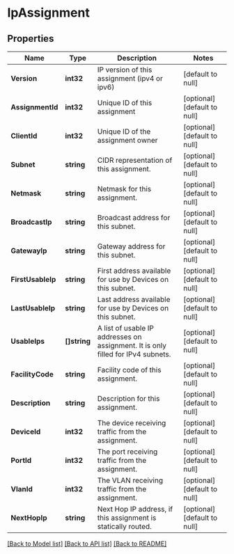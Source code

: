 # IpAssignment

## Properties
Name | Type | Description | Notes
------------ | ------------- | ------------- | -------------
**Version** | **int32** | IP version of this assignment (ipv4 or ipv6) | [default to null]
**AssignmentId** | **int32** | Unique ID of this assignment | [optional] [default to null]
**ClientId** | **int32** | Unique ID of the assignment owner | [optional] [default to null]
**Subnet** | **string** | CIDR representation of this assignment. | [optional] [default to null]
**Netmask** | **string** | Netmask for this assignment. | [optional] [default to null]
**BroadcastIp** | **string** | Broadcast address for this subnet. | [optional] [default to null]
**GatewayIp** | **string** | Gateway address for this subnet. | [optional] [default to null]
**FirstUsableIp** | **string** | First address available for use by Devices on this subnet. | [optional] [default to null]
**LastUsableIp** | **string** | Last address available for use by Devices on this subnet. | [optional] [default to null]
**UsableIps** | **[]string** | A list of usable IP addresses on assignment. It is only filled for IPv4 subnets. | [optional] [default to null]
**FacilityCode** | **string** | Facility code of this assignment. | [optional] [default to null]
**Description** | **string** | Description for this assignment. | [optional] [default to null]
**DeviceId** | **int32** | The device receiving traffic from the assignment. | [optional] [default to null]
**PortId** | **int32** | The port receiving traffic from the assignment. | [optional] [default to null]
**VlanId** | **int32** | The VLAN receiving traffic from the assignment. | [optional] [default to null]
**NextHopIp** | **string** | Next Hop IP address, if this assignment is statically routed. | [optional] [default to null]

[[Back to Model list]](../README.md#documentation-for-models) [[Back to API list]](../README.md#documentation-for-api-endpoints) [[Back to README]](../README.md)


